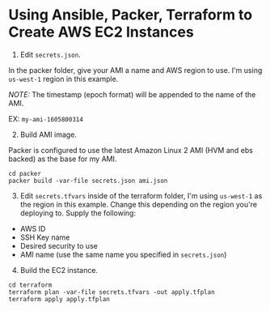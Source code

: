 # Using Ansible, Packer, Terraform to Create AWS EC2 Instances

1. Edit `secrets.json`. 

In the packer folder, give your AMI a name and AWS region to use. I'm using `us-west-1` region in this example.

_NOTE:_ The timestamp (epoch format) will be appended to the name of the AMI.

EX: `my-ami-1605800314` 

2. Build AMI image.

Packer is configured to use the latest Amazon Linux 2 AMI (HVM and ebs backed) as the base for my AMI.
```
cd packer
packer build -var-file secrets.json ami.json
```

3. Edit `secrets.tfvars` inside of the terraform folder, I'm using `us-west-1` as the region in this example. Change this depending on the region you're deploying to.
Supply the following:
- AWS ID
- SSH Key name
- Desired security to use
- AMI name (use the same name you specified in `secrets.json`)

4. Build the EC2 instance.
```
cd terraform
terraform plan -var-file secrets.tfvars -out apply.tfplan
terraform apply apply.tfplan
